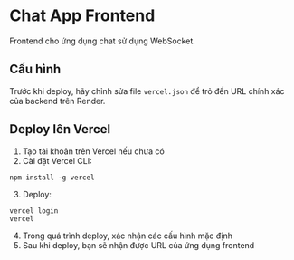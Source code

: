# Chat App Frontend

Frontend cho ứng dụng chat sử dụng WebSocket.

## Cấu hình

Trước khi deploy, hãy chỉnh sửa file `vercel.json` để trỏ đến URL chính xác của backend trên Render.

## Deploy lên Vercel

1. Tạo tài khoản trên Vercel nếu chưa có
2. Cài đặt Vercel CLI:

```
npm install -g vercel
```

3. Deploy:

```
vercel login
vercel
```

4. Trong quá trình deploy, xác nhận các cấu hình mặc định
5. Sau khi deploy, bạn sẽ nhận được URL của ứng dụng frontend

